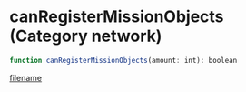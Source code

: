 # canRegisterMissionObjects (Category network)

```js
function canRegisterMissionObjects(amount: int): boolean
```

[filename](canRegisterMissionObjects_m.md ':include')